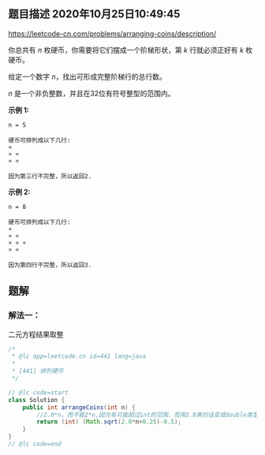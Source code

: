 ## 题目描述	2020年10月25日10:49:45

https://leetcode-cn.com/problems/arranging-coins/description/

你总共有 *n* 枚硬币，你需要将它们摆成一个阶梯形状，第 *k* 行就必须正好有 *k* 枚硬币。

给定一个数字 *n*，找出可形成完整阶梯行的总行数。

*n* 是一个非负整数，并且在32位有符号整型的范围内。

**示例 1:**

```
n = 5

硬币可排列成以下几行:
¤
¤ ¤
¤ ¤

因为第三行不完整，所以返回2.
```

**示例 2:**

```
n = 8

硬币可排列成以下几行:
¤
¤ ¤
¤ ¤ ¤
¤ ¤

因为第四行不完整，所以返回3.
```

## 题解

### 解法一：

二元方程结果取整

```java
/*
 * @lc app=leetcode.cn id=441 lang=java
 *
 * [441] 排列硬币
 */

// @lc code=start
class Solution {
    public int arrangeCoins(int n) {
        //2.0*n，而不能2*n,因为有可能超过int的范围，而用2.0乘的话变成double类型就不会越界
        return (int) (Math.sqrt(2.0*n+0.25)-0.5);   
    }
}
// @lc code=end


```

